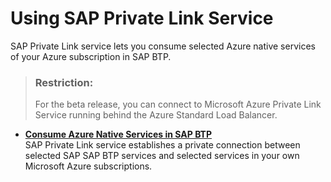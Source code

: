 <!-- loio3672119271fe4b319eaf3624870044b0 -->

# Using SAP Private Link Service

SAP Private Link service lets you consume selected Azure native services of your Azure subscription in SAP BTP.

> ### Restriction:  
> For the beta release, you can connect to Microsoft Azure Private Link Service running behind the Azure Standard Load Balancer.

-   **[Consume Azure Native Services in SAP BTP](Consume_Azure_Native_Services_in_SAP_BTP_e9cc677.md)**  
SAP Private Link service establishes a private connection between selected SAP SAP BTP services and selected services in your own Microsoft Azure subscriptions.


